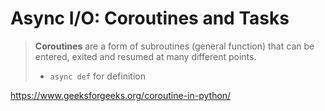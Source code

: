 # Async I/O: Coroutines and Tasks

> **Coroutines** are a form of subroutines (general function) that can be entered, exited and resumed at many different points.
>
> - `async def` for definition





https://www.geeksforgeeks.org/coroutine-in-python/